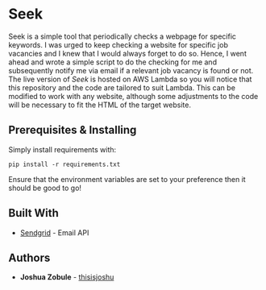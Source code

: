 # Seek

Seek is a simple tool that periodically checks a webpage for specific keywords. I was urged to keep checking a website for specific job vacancies and I knew that I would always forget to do so. Hence, I went ahead and wrote a simple script to do the checking for me and subsequently notify me via email if a relevant job vacancy is found or not. The live version of *Seek* is hosted on AWS Lambda so you will notice that this repository and the code are tailored to suit Lambda. This can be modified to work with any website, although some adjustments to the code will be necessary to fit the HTML of the target website. 


## Prerequisites & Installing

Simply install requirements with:

```
pip install -r requirements.txt
```

Ensure that the environment variables are set to your preference then it should be good to go!


## Built With

* [Sendgrid](https://app.sendgrid.com/) - Email API

## Authors

* **Joshua Zobule** - [thisisjoshu](https://github.com/thisisjoshu)